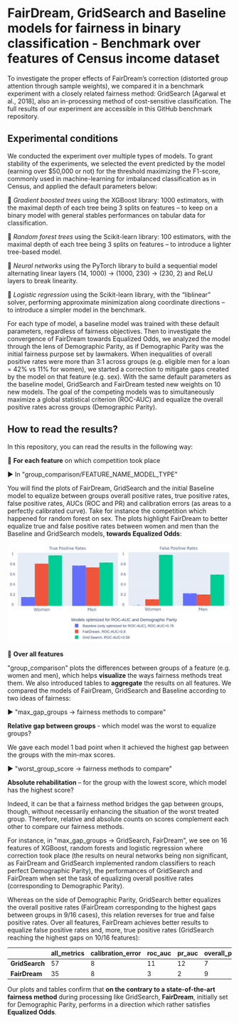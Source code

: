 # FairDream, GridSearch and Baseline models for fairness in binary classification - Benchmark over features of Census income dataset

To investigate the proper effects of  FairDream’s correction (distorted group attention through sample weights),  we compared it in a benchmark experiment with a closely related fairness method:	GridSearch [Agarwal et al., 2018], also an in-processing method of cost-sensitive classification. The full results of our experiment are accessible in this GitHub benchmark repository.

## Experimental conditions
We conducted the experiment over multiple types of models. To grant stability of the experiments, we selected the event predicted by the model (earning over $50,000 or not) for the threshold maximizing the F1-score, commonly used in machine-learning for imbalanced classification as in Census, and applied the default parameters below: 

:lemon: *Gradient boosted trees* using the XGBoost library: 1000 estimators, with the maximal depth of each tree being 3 splits on features – to keep on a binary model with general stables performances on tabular data for classification. 

:lemon: *Random forest trees* using the Scikit-learn library: 100 estimators, with the maximal depth of each tree being 3 splits on features – to introduce a lighter tree-based model.

:lemon: *Neural networks* using the PyTorch library to build a sequential model alternating linear layers (14, 1000) → (1000, 230) → (230, 2) and ReLU layers to break linearity.

:lemon: *Logistic regression* using the Scikit-learn library, with the “liblinear” solver, performing approximate minimization along coordinate directions – to introduce a simpler model in the benchmark.

For each type of model, a baseline model was trained with these default parameters, regardless of fairness objectives. Then to investigate the convergence of FairDream towards Equalized Odds, we analyzed the model through the lens of Demographic Parity, as if Demographic Parity was the initial fairness purpose set by lawmakers. When inequalities of overall positive rates were more than 3:1 across groups (e.g. eligible men for a loan = 42% vs 11% for women), we started a correction to mitigate gaps created by the model on that feature (e.g. sex). With  the  same  default  parameters  as  the  baseline  model,  GridSearch and FairDream tested new weights on 10 new models.	The goal of the competing models was to simultaneously maximize a global statistical criterion (ROC-AUC) and equalize the overall positive rates across groups (Demographic Parity). 

## How to read the results?
In this repository, you can read the results in the following way:

:star2: **For each feature** on which competition took place

 :arrow_forward: In "group_comparison/FEATURE_NAME_MODEL_TYPE"

You will find the plots of FairDream, GridSearch and the initial Baseline model to equalize between groups overall positive rates, true positive rates, false positive rates, AUCs (ROC and PR) and calibration errors (as areas to a perfectly calibrated curve). Take for instance the competition which happened for random forest on sex. The plots highlight FairDream to better equalize true and false positive rates between women and men than the Baseline and GridSearch models, **towards Equalized Odds**:

![rf_sex_equalized_odds](https://github.com/thomsouverain/weights_distortion_impact/blob/main/rf_sex_equalized_odds.png)

:star2: **Over all features**

"group_comparison" plots the differences between groups of a feature (e.g. women and men), which helps **visualize** the ways fairness methods treat them. We also introduced tables to **aggregate** the results on all features. We compared the models of FairDream, GridSearch and Baseline according to two ideas of fairness:

 :arrow_forward: "max_gap_groups -> fairness methods to compare"
 
 **Relative gap between groups** - which model was the worst to equalize groups? 

 We gave each model 1 bad point when it achieved the highest gap between the groups with the min-max scores. 

 :arrow_forward: "worst_group_score -> fairness methods to compare"
 
**Absolute rehabilitation**  – for the group with the lowest score, which model has the highest score? 

Indeed, it can be that a fairness method bridges the gap between groups, though, without necessarily enhancing the situation of the worst treated group. Therefore, relative and absolute counts on scores complement each other to compare our fairness methods. 

For instance, in "max_gap_groups -> GridSearch, FairDream", we see on 16 features of XGBoost, random forests and logistic regression where correction took place (the results on neural networks being non significant, as FairDream and GridSearch implemented random classifiers to reach perfect Demographic Parity), the performances of GridSearch and FairDream when set the task of equalizing overall positive rates (corresponding to Demographic Parity). 

Whereas on the side of Demographic Parity, GridSearch better equalizes the overall positive rates (FairDream corresponding to the highest gaps between groups in 9/16 cases), this relation reverses for true and false positive rates. Over all features, FairDream achieves better results to equalize false positive rates and, more, true positive rates (GridSearch reaching the highest gaps on 10/16 features):


|                | **all_metrics** | **calibration_error** | **roc_auc** | **pr_auc** | **overall_positive_rate** | **false_positive_rate** | **true_positive_rate** |
| -------------- | --------------- | --------------------- | ----------- | ---------- | ------------------------- | ----------------------- | ---------------------- |
| **GridSearch** | 57              | 8                     | 11          | 12         | 7                         | 9                       | 10                     |
| **FairDream**  | 35              | 8                     | 3           | 2          | 9                         | 7                       | 6                      


Our plots and tables confirm that **on the contrary to a state-of-the-art fairness method** during processing like GridSearch, **FairDream**, initially set for Demographic Parity, performs in a direction which rather satisfies **Equalized Odds**.
